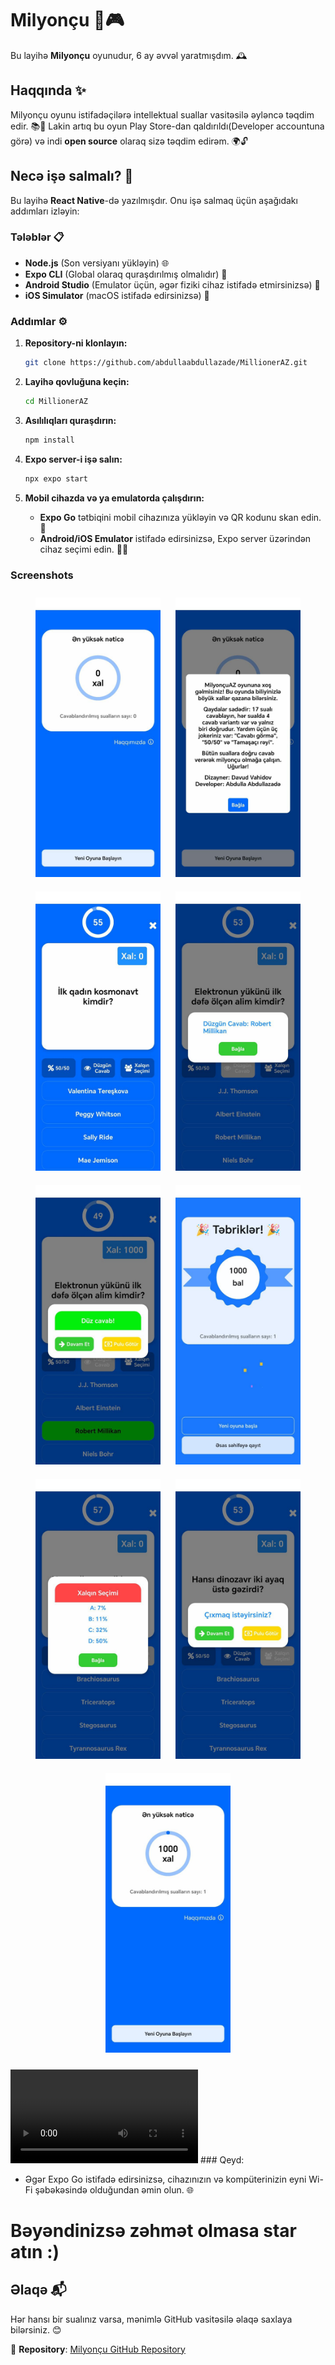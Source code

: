 # Milyonçu 📱🎮

Bu layihə **Milyonçu** oyunudur, 6 ay əvvəl yaratmışdım. 🕰️

## Haqqında ✨

Milyonçu oyunu istifadəçilərə intellektual suallar vasitəsilə əyləncə təqdim edir. 📚🎉
Lakin artıq bu oyun Play Store-dan qaldırıldı(Developer accountuna görə) və indi **open source** olaraq sizə təqdim edirəm. 🌍🔓

## Necə işə salmalı? 🚀

Bu layihə **React Native**-də yazılmışdır. Onu işə salmaq üçün aşağıdakı addımları izləyin:

### Tələblər 📋

- **Node.js** (Son versiyanı yükləyin) 🌐
- **Expo CLI** (Global olaraq quraşdırılmış olmalıdır) 📱
- **Android Studio** (Emulator üçün, əgər fiziki cihaz istifadə etmirsinizsə) 🤖
- **iOS Simulator** (macOS istifadə edirsinizsə) 🍎

### Addımlar ⚙️

1. **Repository-ni klonlayın:**

   ```bash
   git clone https://github.com/abdullaabdullazade/MillionerAZ.git
   ```

2. **Layihə qovluğuna keçin:**

   ```bash
   cd MillionerAZ
   ```

3. **Asılılıqları quraşdırın:**

   ```bash
   npm install
   ```

4. **Expo server-i işə salın:**

   ```bash
   npx expo start
   ```

5. **Mobil cihazda və ya emulatorda çalışdırın:**
   - **Expo Go** tətbiqini mobil cihazınıza yükləyin və QR kodunu skan edin. 📲
   - **Android/iOS Emulator** istifadə edirsinizsə, Expo server üzərindən cihaz seçimi edin. 🤖🍎

### Screenshots

<p align="center">
  <img src="./screenshots/1.png" alt="Screenshot 1" width="200" style="margin: 10px;">
  <img src="./screenshots/2.png" alt="Screenshot 2" width="200" style="margin: 10px;">
  <img src="./screenshots/3.png" alt="Screenshot 3" width="200" style="margin: 10px;">
  <img src="./screenshots/4.png" alt="Screenshot 4" width="200" style="margin: 10px;">
  <img src="./screenshots/5.png" alt="Screenshot 5" width="200" style="margin: 10px;">
  <img src="./screenshots/6.png" alt="Screenshot 6" width="200" style="margin: 10px;">
  <img src="./screenshots/7.png" alt="Screenshot 7" width="200" style="margin: 10px;">
  <img src="./screenshots/8.png" alt="Screenshot 8" width="200" style="margin: 10px;">
  <img src="./screenshots/9.png" alt="Screenshot 9" width="200" style="margin: 10px;">
</p>
<video src='https://github.com/user-attachments/assets/2c5c57ef-591c-4a86-be7b-2bc245e05f00'></video>
### Qeyd:

- Əgər Expo Go istifadə edirsinizsə, cihazınızın və kompüterinizin eyni Wi-Fi şəbəkəsində olduğundan əmin olun. 🌐

<h1>Bəyəndinizsə zəhmət olmasa star atın :)</h1>

## Əlaqə 📬

Hər hansı bir sualınız varsa, mənimlə GitHub vasitəsilə əlaqə saxlaya bilərsiniz. 😊

🔗 **Repository**: [Milyonçu GitHub Repository](https://github.com/abdullaabdullazade/MillionerAZ)

